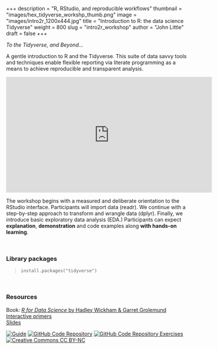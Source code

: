 +++
description = "R, RStudio, and reproducible workflows"
thumbnail = "images/hex_tidyverse_workshp_thumb.png"
image = "images/intro2r_1200x444.jpg"
title = "Introduction to R: the data science Tidyverse"
weight = 800
slug = "intro2r_workshop"
author = "John Little"
draft = false
+++

*To the Tidyverse, and Beyond...*	

A gentle introduction to R and the Tidyverse.  This suite of data savvy tools and techniques enable flexible reporting via literate programming as a means to achieve reproducible and transparent analysis.  

<iframe width="560" height="315" src="https://www.youtube.com/embed/NtfHcNlwSEY" frameborder="0" allow="accelerometer; autoplay; encrypted-media; gyroscope; picture-in-picture" allowfullscreen></iframe>

The workshop begins with a measured and deliberate orientation to the RStudio interface.  Participants will import data (readr).  We continue with a step-by-step approach to transform and wrangle data (dplyr).  Finally, we introduce basic exploratory data analysis (EDA.)  Participants can expect **explanation**, **demonstration** and code examples along **with hands-on learning**.

<!-- 
### Register
Typically, this workshop is offered once a month.  The best way to find out about future workshops is by subscribing to Rfun [workshop annoucement list](https://lists.duke.edu/sympa/subscribe/rfun) or browsing our broader listing of [DVS workshops](https://library.duke.edu/data/workshops). 

- <a href="https://duke.libcal.com/event/6094419" class="button">Register</a> Jan. 14, 2020 

<a href="https://duke.libcal.com/event/7299608" class="button">Register: Part 1. Jan. 28, 2021</a>   

<a href="https://duke.libcal.com/event/7299572" class="button">Register: Part 2. Feb. 4, 2021 &nbsp; </a>  

 &nbsp; &nbsp; &nbsp; Repeat...  
<a href="https://duke.libcal.com/event/7300155" class="button">Register:  Part 1. Mar. 16, 2021</a> 

-->

<br>

### Library packages

> `install.packages("tidyverse")`  

<br>

### Resources

Book:  [_R for Data Science_ by Hadley Wickham & Garret Grolemund](https://r4ds.had.co.nz/)  
[Interactive primers](https://rstudio.cloud/learn/primers)  
[Slides](https://intro2r.library.duke.edu/slides/)  

<!-- badges: start -->
[![Guide](https://img.shields.io/badge/%3F-Guide-informational "Guide")](https://intro2r.library.duke.edu/)
[![GitHub Code Repository](https://img.shields.io/badge/GitHub-Code%20Repository-lightgrey?logo=GitHub "GitHub Code Repository")](https://github.com/libjohn/intro2r-code)
[![GitHub Code Repository Exercises](https://img.shields.io/badge/GitHub-Code%20Repository:%20exercises-lightgrey?logo=GitHub "GitHub Code Repository: exercises")](https://github.com/libjohn/intro2r_exercises)
[![Creative Commons CC
BY-NC](https://img.shields.io/badge/Creative%20Commons-BY--NC-EF9421?logo=creative%20commons&logoColor=EF9421 "CC BY-NC")](https://creativecommons.org/licenses/by-nc/4.0/)
<!-- badges: end -->
